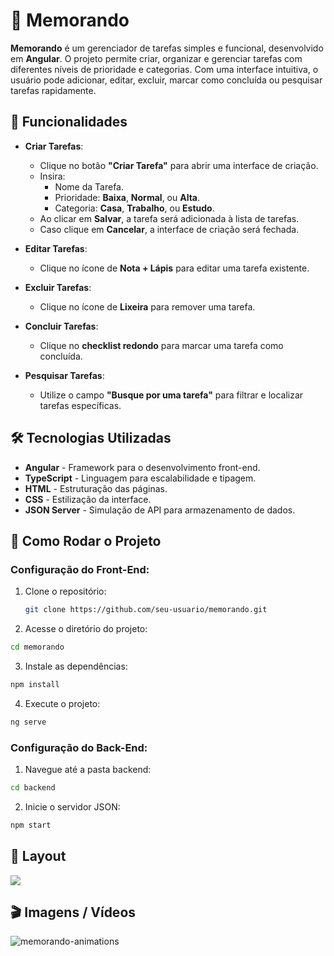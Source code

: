 # 📝 Memorando

**Memorando** é um gerenciador de tarefas simples e funcional, desenvolvido em **Angular**. O projeto permite criar, organizar e gerenciar tarefas com diferentes níveis de prioridade e categorias. Com uma interface intuitiva, o usuário pode adicionar, editar, excluir, marcar como concluída ou pesquisar tarefas rapidamente.


## 🚀 Funcionalidades

- **Criar Tarefas**:
  - Clique no botão **"Criar Tarefa"** para abrir uma interface de criação.
  - Insira:
    - Nome da Tarefa.
    - Prioridade: **Baixa**, **Normal**, ou **Alta**.
    - Categoria: **Casa**, **Trabalho**, ou **Estudo**.
  - Ao clicar em **Salvar**, a tarefa será adicionada à lista de tarefas.
  - Caso clique em **Cancelar**, a interface de criação será fechada.

- **Editar Tarefas**:
  - Clique no ícone de **Nota + Lápis** para editar uma tarefa existente.

- **Excluir Tarefas**:
  - Clique no ícone de **Lixeira** para remover uma tarefa.

- **Concluir Tarefas**:
  - Clique no **checklist redondo** para marcar uma tarefa como concluída.

- **Pesquisar Tarefas**:
  - Utilize o campo **"Busque por uma tarefa"** para filtrar e localizar tarefas específicas.


## 🛠️ Tecnologias Utilizadas

- **Angular** - Framework para o desenvolvimento front-end.
- **TypeScript** - Linguagem para escalabilidade e tipagem.
- **HTML** - Estruturação das páginas.
- **CSS** - Estilização da interface.
- **JSON Server** - Simulação de API para armazenamento de dados.


## 📂 Como Rodar o Projeto

### Configuração do Front-End:

1. Clone o repositório:
   ```bash
   git clone https://github.com/seu-usuario/memorando.git
   ```
2. Acesse o diretório do projeto:

```bash
cd memorando
```

3. Instale as dependências:

```bash
npm install
```

4. Execute o projeto:

```bash
ng serve
```
### Configuração do Back-End:

1. Navegue até a pasta backend:

```bash
cd backend
```

2. Inicie o servidor JSON:

```bash
npm start
```

## 🚧 Layout

<a href="https://www.figma.com/community/file/1418674155756158149" target="__blank">
<img src="https://user-images.githubusercontent.com/71772559/178192253-4fe4757c-de57-4878-a38c-a483c25670b1.png" />
</a>

## 🎬 Imagens / Vídeos

![memorando-animations](https://github.com/user-attachments/assets/8e738023-c90e-4865-baf4-c8d4b152a195)

